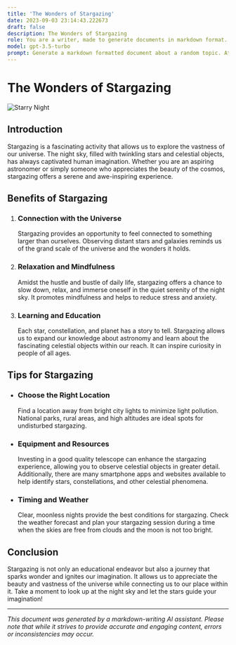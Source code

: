 ```yaml
---
title: 'The Wonders of Stargazing'
date: 2023-09-03 23:14:43.222673
draft: false
description: The Wonders of Stargazing
role: You are a writer, made to generate documents in markdown format. It is very important that all of the documents you generate are in valid markdown format.
model: gpt-3.5-turbo
prompt: Generate a markdown formatted document about a random topic. At the bottom, include a disclaimer explaining that the document was generated by you. The first line of the document should be the title. Make sure that the entire document is in proper markdown format, using a mix of various tags to make the document visually appealing.
---
```


# The Wonders of Stargazing

![Starry Night](https://example.com/images/starry_night.jpg)

## Introduction

Stargazing is a fascinating activity that allows us to explore the vastness of our universe. The night sky, filled with twinkling stars and celestial objects, has always captivated human imagination. Whether you are an aspiring astronomer or simply someone who appreciates the beauty of the cosmos, stargazing offers a serene and awe-inspiring experience.

## Benefits of Stargazing

1. ### Connection with the Universe

   Stargazing provides an opportunity to feel connected to something larger than ourselves. Observing distant stars and galaxies reminds us of the grand scale of the universe and the wonders it holds.

2. ### Relaxation and Mindfulness

   Amidst the hustle and bustle of daily life, stargazing offers a chance to slow down, relax, and immerse oneself in the quiet serenity of the night sky. It promotes mindfulness and helps to reduce stress and anxiety.

3. ### Learning and Education

   Each star, constellation, and planet has a story to tell. Stargazing allows us to expand our knowledge about astronomy and learn about the fascinating celestial objects within our reach. It can inspire curiosity in people of all ages.

## Tips for Stargazing

- ### Choose the Right Location

   Find a location away from bright city lights to minimize light pollution. National parks, rural areas, and high altitudes are ideal spots for undisturbed stargazing.

- ### Equipment and Resources

   Investing in a good quality telescope can enhance the stargazing experience, allowing you to observe celestial objects in greater detail. Additionally, there are many smartphone apps and websites available to help identify stars, constellations, and other celestial phenomena.

- ### Timing and Weather

   Clear, moonless nights provide the best conditions for stargazing. Check the weather forecast and plan your stargazing session during a time when the skies are free from clouds and the moon is not too bright.

## Conclusion

Stargazing is not only an educational endeavor but also a journey that sparks wonder and ignites our imagination. It allows us to appreciate the beauty and vastness of the universe while connecting us to our place within it. Take a moment to look up at the night sky and let the stars guide your imagination!

---

*This document was generated by a markdown-writing AI assistant. Please note that while it strives to provide accurate and engaging content, errors or inconsistencies may occur.*